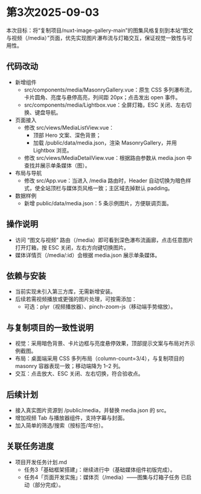 # 第3次2025-09-03

本次目标：将“复制项目/nuxt-image-gallery-main”的图集风格复刻到本站“图文与视频（/media）”页面，优先实现图片瀑布流与灯箱交互，保证视觉一致性与可用性。

## 代码改动
- 新增组件
  - src/components/media/MasonryGallery.vue：原生 CSS 多列瀑布流，卡片圆角、亮度与悬停高亮，列间距 20px；点击发出 open 事件。
  - src/components/media/Lightbox.vue：全屏灯箱，ESC 关闭、左右切换、键盘导航。
- 页面接入
  - 修改 src/views/MediaListView.vue：
    - 顶部 Hero 文案、深色背景；
    - 加载 /public/data/media.json，渲染 MasonryGallery，并用 Lightbox 浏览。
  - 修改 src/views/MediaDetailView.vue：根据路由参数从 media.json 中查找并展示单条媒体（图）。
- 布局与导航
  - 修改 src/App.vue：当进入 /media 路由时，Header 自动切换为暗色样式，使全站顶栏与媒体页风格一致；主区域去掉默认 padding。
- 数据样例
  - 新增 public/data/media.json：5 条示例图片，方便联调页面。

## 操作说明
- 访问 “图文与视频” 路由（/media）即可看到深色瀑布流画廊，点击任意图片打开灯箱，按 ESC 关闭，左右方向键切换图片。
- 媒体详情页（/media/:id）会根据 media.json 展示单条媒体。

## 依赖与安装
- 当前实现未引入第三方库，无需新增安装。
- 后续若需视频播放或更强的图片处理，可按需添加：
  - 可选：plyr（视频播放器）、pinch-zoom-js（移动端手势缩放）。

## 与复制项目的一致性说明
- 视觉：采用暗色背景、卡片边框与亮度悬停效果，顶部提示文案与布局对齐示例截图。
- 布局：桌面端采用 CSS 多列布局（column-count=3/4），与复制项目的 masonry 容器表现一致；移动端降为 1–2 列。
- 交互：点击放大、ESC 关闭、左右切换，符合验收点。

## 后续计划
- 接入真实图片资源到 /public/media，并替换 media.json 的 src。
- 增加视频 Tab 与播放器组件，支持字幕与封面。
- 加入简单的筛选/搜索（按标签/年份）。

## 关联任务进度
- 项目开发任务计划.md
  - 任务3「基础框架搭建」：继续进行中（基础媒体组件初版完成）。
  - 任务4「页面开发实施」：媒体页（/media）——图集与灯箱子任务 已启动（部分完成）。